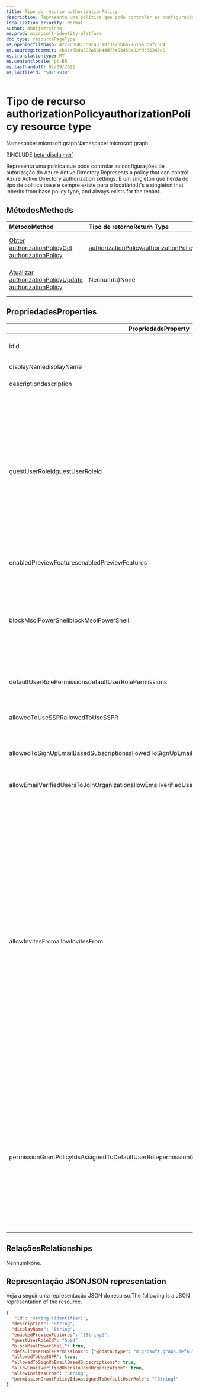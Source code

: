 ```yaml
---
title: Tipo de recurso authorizationPolicy
description: Representa uma política que pode controlar as configurações de autorização do Azure Active Directory.
localization_priority: Normal
author: abhijeetsinha
ms.prod: microsoft-identity-platform
doc_type: resourcePageType
ms.openlocfilehash: 42786b6813b0c433a073a7bbbb77615a3bafc564
ms.sourcegitcommit: eb31a6b4a582a59b44df3453450a82fd366342d0
ms.translationtype: MT
ms.contentlocale: pt-BR
ms.lasthandoff: 02/09/2021
ms.locfileid: "50159938"
---
```

# <a name="authorizationpolicy-resource-type"></a><span data-ttu-id="76fe3-103">Tipo de recurso authorizationPolicy</span><span class="sxs-lookup"><span data-stu-id="76fe3-103">authorizationPolicy resource type</span></span>

<span data-ttu-id="76fe3-104">Namespace: microsoft.graph</span><span class="sxs-lookup"><span data-stu-id="76fe3-104">Namespace: microsoft.graph</span></span>

[!INCLUDE [beta-disclaimer](../../includes/beta-disclaimer.md)]

<span data-ttu-id="76fe3-105">Representa uma política que pode controlar as configurações de autorização do Azure Active Directory.</span><span class="sxs-lookup"><span data-stu-id="76fe3-105">Represents a policy that can control Azure Active Directory authorization settings.</span></span> <span data-ttu-id="76fe3-106">É um singleton que herda do tipo de política base e sempre existe para o locatário.</span><span class="sxs-lookup"><span data-stu-id="76fe3-106">It's a singleton that inherits from base policy type, and always exists for the tenant.</span></span> 

## <a name="methods"></a><span data-ttu-id="76fe3-107">Métodos</span><span class="sxs-lookup"><span data-stu-id="76fe3-107">Methods</span></span>

| <span data-ttu-id="76fe3-108">Método</span><span class="sxs-lookup"><span data-stu-id="76fe3-108">Method</span></span>       | <span data-ttu-id="76fe3-109">Tipo de retorno</span><span class="sxs-lookup"><span data-stu-id="76fe3-109">Return Type</span></span> | <span data-ttu-id="76fe3-110">Descrição</span><span class="sxs-lookup"><span data-stu-id="76fe3-110">Description</span></span> |
|:-------------|:------------|:------------|
| [<span data-ttu-id="76fe3-111">Obter authorizationPolicy</span><span class="sxs-lookup"><span data-stu-id="76fe3-111">Get authorizationPolicy</span></span>](../api/authorizationpolicy-get.md) | [<span data-ttu-id="76fe3-112">authorizationPolicy</span><span class="sxs-lookup"><span data-stu-id="76fe3-112">authorizationPolicy</span></span>](authorizationpolicy.md) | <span data-ttu-id="76fe3-113">Leia o objeto authorizationPolicy.</span><span class="sxs-lookup"><span data-stu-id="76fe3-113">Read the authorizationPolicy object.</span></span> |
| [<span data-ttu-id="76fe3-114">Atualizar authorizationPolicy</span><span class="sxs-lookup"><span data-stu-id="76fe3-114">Update authorizationPolicy</span></span>](../api/authorizationpolicy-update.md) | <span data-ttu-id="76fe3-115">Nenhum(a)</span><span class="sxs-lookup"><span data-stu-id="76fe3-115">None</span></span> | <span data-ttu-id="76fe3-116">Atualize o objeto authorizationPolicy.</span><span class="sxs-lookup"><span data-stu-id="76fe3-116">Update the authorizationPolicy object.</span></span> |

## <a name="properties"></a><span data-ttu-id="76fe3-117">Propriedades</span><span class="sxs-lookup"><span data-stu-id="76fe3-117">Properties</span></span>  
| <span data-ttu-id="76fe3-118">Propriedade</span><span class="sxs-lookup"><span data-stu-id="76fe3-118">Property</span></span> | <span data-ttu-id="76fe3-119">Tipo</span><span class="sxs-lookup"><span data-stu-id="76fe3-119">Type</span></span> | <span data-ttu-id="76fe3-120">Descrição</span><span class="sxs-lookup"><span data-stu-id="76fe3-120">Description</span></span> | 
|-|-|-|
|<span data-ttu-id="76fe3-121">id</span><span class="sxs-lookup"><span data-stu-id="76fe3-121">id</span></span>|<span data-ttu-id="76fe3-122">String</span><span class="sxs-lookup"><span data-stu-id="76fe3-122">String</span></span>| <span data-ttu-id="76fe3-123">ID da política de autorização.</span><span class="sxs-lookup"><span data-stu-id="76fe3-123">ID of the authorization policy.</span></span> <span data-ttu-id="76fe3-124">Obrigatório.</span><span class="sxs-lookup"><span data-stu-id="76fe3-124">Required.</span></span> <span data-ttu-id="76fe3-125">Somente leitura.</span><span class="sxs-lookup"><span data-stu-id="76fe3-125">Read-only.</span></span>| 
|<span data-ttu-id="76fe3-126">displayName</span><span class="sxs-lookup"><span data-stu-id="76fe3-126">displayName</span></span>|<span data-ttu-id="76fe3-127">String</span><span class="sxs-lookup"><span data-stu-id="76fe3-127">String</span></span>| <span data-ttu-id="76fe3-128">Nome para exibição desta política.</span><span class="sxs-lookup"><span data-stu-id="76fe3-128">Display name for this policy.</span></span> |  
|<span data-ttu-id="76fe3-129">description</span><span class="sxs-lookup"><span data-stu-id="76fe3-129">description</span></span>|<span data-ttu-id="76fe3-130">String</span><span class="sxs-lookup"><span data-stu-id="76fe3-130">String</span></span>| <span data-ttu-id="76fe3-131">Descrição desta política.</span><span class="sxs-lookup"><span data-stu-id="76fe3-131">Description of this policy.</span></span>|  
|<span data-ttu-id="76fe3-132">guestUserRoleId</span><span class="sxs-lookup"><span data-stu-id="76fe3-132">guestUserRoleId</span></span>|<span data-ttu-id="76fe3-133">Guid</span><span class="sxs-lookup"><span data-stu-id="76fe3-133">Guid</span></span>| <span data-ttu-id="76fe3-134">Representa templateId de função para a função que deve ser concedida ao usuário convidado.</span><span class="sxs-lookup"><span data-stu-id="76fe3-134">Represents role templateId for the role that should be granted to guest user.</span></span> <span data-ttu-id="76fe3-135">Consulte [Listar unifiedRoleDefinitions para](../api/rbacapplication-list-roledefinitions.md) encontrar a lista de modelos de função disponíveis.</span><span class="sxs-lookup"><span data-stu-id="76fe3-135">Refer to [List unifiedRoleDefinitions](../api/rbacapplication-list-roledefinitions.md) to find the list of available role templates.</span></span> <span data-ttu-id="76fe3-136">Há suporte para as seguintes funções: Usuário (a0b1b346-4d3e-4e8b-98f8-753987be4970), Usuário Convidado (10dae51f-b6af-40 16-8d66-8c2a99b929b3) e Usuário Convidado Restrito (2af84b1e-32c8-42b7-82bc-daa82404023b).</span><span class="sxs-lookup"><span data-stu-id="76fe3-136">Currently following roles are supported: User (a0b1b346-4d3e-4e8b-98f8-753987be4970), Guest User (10dae51f-b6af-4016-8d66-8c2a99b929b3), and Restricted Guest User (2af84b1e-32c8-42b7-82bc-daa82404023b).</span></span> | 
|<span data-ttu-id="76fe3-137">enabledPreviewFeatures</span><span class="sxs-lookup"><span data-stu-id="76fe3-137">enabledPreviewFeatures</span></span>|<span data-ttu-id="76fe3-138">Coleção de cadeias de caracteres</span><span class="sxs-lookup"><span data-stu-id="76fe3-138">String collection</span></span>| <span data-ttu-id="76fe3-139">Lista de recursos habilitados para visualização privada no locatário.</span><span class="sxs-lookup"><span data-stu-id="76fe3-139">List of features enabled for private preview on the tenant.</span></span> | 
|<span data-ttu-id="76fe3-140">blockMsolPowerShell</span><span class="sxs-lookup"><span data-stu-id="76fe3-140">blockMsolPowerShell</span></span>|<span data-ttu-id="76fe3-141">Boolean</span><span class="sxs-lookup"><span data-stu-id="76fe3-141">Boolean</span></span>| <span data-ttu-id="76fe3-142">Para desabilitar o uso do MSOL PowerShell, de definida essa propriedade como true.</span><span class="sxs-lookup"><span data-stu-id="76fe3-142">To disable the use of MSOL PowerShell set this property to true.</span></span> <span data-ttu-id="76fe3-143">A configuração como true também desabilitará o acesso baseado no usuário ao ponto de extremidade de serviço herdado usado pelo MSOL PowerShell.</span><span class="sxs-lookup"><span data-stu-id="76fe3-143">Setting to true will also disable user-based access to the legacy service endpoint used by MSOL PowerShell.</span></span> <span data-ttu-id="76fe3-144">Isso não afeta o Azure AD Connect ou o Microsoft Graph.</span><span class="sxs-lookup"><span data-stu-id="76fe3-144">This does not affect Azure AD Connect or Microsoft Graph.</span></span> | 
|<span data-ttu-id="76fe3-145">defaultUserRolePermissions</span><span class="sxs-lookup"><span data-stu-id="76fe3-145">defaultUserRolePermissions</span></span>|[<span data-ttu-id="76fe3-146">defaultUserRolePermissions</span><span class="sxs-lookup"><span data-stu-id="76fe3-146">defaultUserRolePermissions</span></span>](defaultUserRolePermissions.md)| <span data-ttu-id="76fe3-147">Especifica determinadas permissões personalizáveis para a função de usuário padrão.</span><span class="sxs-lookup"><span data-stu-id="76fe3-147">Specifies certain customizable permissions for default user role.</span></span> | 
|<span data-ttu-id="76fe3-148">allowedToUseSSPR</span><span class="sxs-lookup"><span data-stu-id="76fe3-148">allowedToUseSSPR</span></span>|<span data-ttu-id="76fe3-149">Boolean</span><span class="sxs-lookup"><span data-stu-id="76fe3-149">Boolean</span></span>| <span data-ttu-id="76fe3-150">Indica se o Self-Serve redefinição de senha pode ser usado pelos usuários no locatário.</span><span class="sxs-lookup"><span data-stu-id="76fe3-150">Indicates whether the Self-Serve Password Reset feature can be used by users on the tenant.</span></span> | 
|<span data-ttu-id="76fe3-151">allowedToSignUpEmailBasedSubscriptions</span><span class="sxs-lookup"><span data-stu-id="76fe3-151">allowedToSignUpEmailBasedSubscriptions</span></span>|<span data-ttu-id="76fe3-152">Boolean</span><span class="sxs-lookup"><span data-stu-id="76fe3-152">Boolean</span></span>| <span data-ttu-id="76fe3-153">Indica se os usuários podem se inscrever para assinaturas baseadas em email.</span><span class="sxs-lookup"><span data-stu-id="76fe3-153">Indicates whether users can sign up for email based subscriptions.</span></span> | 
|<span data-ttu-id="76fe3-154">allowEmailVerifiedUsersToJoinOrganization</span><span class="sxs-lookup"><span data-stu-id="76fe3-154">allowEmailVerifiedUsersToJoinOrganization</span></span>|<span data-ttu-id="76fe3-155">Boolean</span><span class="sxs-lookup"><span data-stu-id="76fe3-155">Boolean</span></span>| <span data-ttu-id="76fe3-156">Indica se um usuário pode ingressar no locatário por meio de validação de email.</span><span class="sxs-lookup"><span data-stu-id="76fe3-156">Indicates whether a user can join the tenant by email validation.</span></span> | 
|<span data-ttu-id="76fe3-157">allowInvitesFrom</span><span class="sxs-lookup"><span data-stu-id="76fe3-157">allowInvitesFrom</span></span>|<span data-ttu-id="76fe3-158">String</span><span class="sxs-lookup"><span data-stu-id="76fe3-158">String</span></span>|<span data-ttu-id="76fe3-159">Indica quem pode convidar usuários externos para a organização.</span><span class="sxs-lookup"><span data-stu-id="76fe3-159">Indicates who can invite external users to the organization.</span></span> <span data-ttu-id="76fe3-160">Os valores possíveis são:</span><span class="sxs-lookup"><span data-stu-id="76fe3-160">Possible values are:</span></span><ul><li><span data-ttu-id="76fe3-161">`none` - Impedir que todos, incluindo administradores, convidam usuários externos.</span><span class="sxs-lookup"><span data-stu-id="76fe3-161">`none` - Prevent everyone, including admins, from inviting external users.</span></span> <span data-ttu-id="76fe3-162">Configuração padrão para o Governo dos Estados Unidos.</span><span class="sxs-lookup"><span data-stu-id="76fe3-162">Default setting for US Government.</span></span></li><li><span data-ttu-id="76fe3-163">`adminsAndGuestInviters` - Permitir que os membros das funções Administradores Globais, Administradores de Usuários e Convidados convidem usuários externos.</span><span class="sxs-lookup"><span data-stu-id="76fe3-163">`adminsAndGuestInviters` - Allow members of Global Administrators, User Administrators, and Guest Inviter roles to invite external users.</span></span></li><li><span data-ttu-id="76fe3-164">`adminsGuestInvitersAndAllMembers` - Permitir que as funções de administrador acima e todos os outros membros da função de usuário convidem usuários externos.</span><span class="sxs-lookup"><span data-stu-id="76fe3-164">`adminsGuestInvitersAndAllMembers` - Allow the above admin roles and all other User role members to invite external users.</span></span></li><li><span data-ttu-id="76fe3-165">`everyone` - Permitir que todos na organização, incluindo usuários convidados, convidem usuários externos.</span><span class="sxs-lookup"><span data-stu-id="76fe3-165">`everyone` - Allow everyone in the organization, including guest users, to invite external users.</span></span> <span data-ttu-id="76fe3-166">Configuração padrão para todos os ambientes de nuvem, exceto o Governo dos Estados Unidos.</span><span class="sxs-lookup"><span data-stu-id="76fe3-166">Default setting for all cloud environments except US Government.</span></span></li></ul> |
|<span data-ttu-id="76fe3-167">permissionGrantPolicyIdsAssignedToDefaultUserRole</span><span class="sxs-lookup"><span data-stu-id="76fe3-167">permissionGrantPolicyIdsAssignedToDefaultUserRole</span></span>|<span data-ttu-id="76fe3-168">Coleção de cadeias de caracteres</span><span class="sxs-lookup"><span data-stu-id="76fe3-168">String collection</span></span>|<span data-ttu-id="76fe3-169">Indica se o consentimento do usuário para aplicativos é permitido e, se for, qual política de consentimento de aplicativo (permissionGrantPolicy) rege a permissão para que os usuários concedam consentimento.</span><span class="sxs-lookup"><span data-stu-id="76fe3-169">Indicates if user consent to apps is allowed, and if it is, which app consent policy (permissionGrantPolicy) governs the permission for users to grant consent.</span></span> <span data-ttu-id="76fe3-170">Os valores devem estar no formato `managePermissionGrantsForSelf.{id}` , onde é a `{id}` **id** de uma política de consentimento de aplicativo interna ou [personalizada.](/azure/active-directory/manage-apps/manage-app-consent-policies)</span><span class="sxs-lookup"><span data-stu-id="76fe3-170">Values should be in the format `managePermissionGrantsForSelf.{id}`, where `{id}` is the **id** of a built-in or custom [app consent policy](/azure/active-directory/manage-apps/manage-app-consent-policies).</span></span> <span data-ttu-id="76fe3-171">Uma lista vazia indica que o consentimento do usuário para aplicativos está desabilitado.</span><span class="sxs-lookup"><span data-stu-id="76fe3-171">An empty list indicates user consent to apps is disabled.</span></span> |

## <a name="relationships"></a><span data-ttu-id="76fe3-172">Relações</span><span class="sxs-lookup"><span data-stu-id="76fe3-172">Relationships</span></span>

<span data-ttu-id="76fe3-173">Nenhum</span><span class="sxs-lookup"><span data-stu-id="76fe3-173">None.</span></span>

## <a name="json-representation"></a><span data-ttu-id="76fe3-174">Representação JSON</span><span class="sxs-lookup"><span data-stu-id="76fe3-174">JSON representation</span></span>

<span data-ttu-id="76fe3-175">Veja a seguir uma representação JSON do recurso.</span><span class="sxs-lookup"><span data-stu-id="76fe3-175">The following is a JSON representation of the resource.</span></span>

<!-- {
  "blockType": "resource",
  "optionalProperties": [

  ],
  "@odata.type": "microsoft.graph.authorizationPolicy",
  "keyProperty": "id"
}-->

```json
{
   "id": "String (identifier)",
  "description": "String",
  "displayName": "String",
  "enabledPreviewFeatures": "[String]",
  "guestUserRoleId": "Guid",
  "blockMsolPowerShell": true,
  "defaultUserRolePermissions": {"@odata.type": "microsoft.graph.defaultUserRolePermissions"},
  "allowedToUseSSPR": true,
  "allowedToSignUpEmailBasedSubscriptions": true,
  "allowEmailVerifiedUsersToJoinOrganization": true,
  "allowInvitesFrom": "String",
  "permissionGrantPolicyIdsAssignedToDefaultUserRole": "[String]"
}
```

